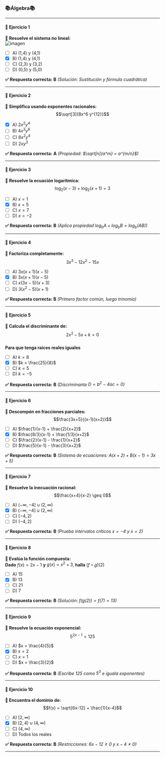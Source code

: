 ### 📚Álgebra📚

---

#### **🔢 Ejercicio 1**  
**📝 Resuelve el sistema no lineal:**  
![imagen](https://github.com/user-attachments/assets/b92754a4-857c-442f-abf7-ebe347bc863e)


- [ ] A) (1,4) y (4,1)  
- [x] B) (1,4) y (4,1)  
- [ ] C) (2,3) y (3,2)  
- [ ] D) (0,5) y (5,0)  

**✅ Respuesta correcta:** **B** *(Solución: Sustitución y fórmula cuadrática)*  

---

#### **🔢 Ejercicio 2**  
**📝 Simplifica usando exponentes racionales:**  
$$\sqrt[3]{8x^6 y^{12}}$$  

- [x] A) $2x^2 y^4$  
- [ ] B) $4x^3 y^6$  
- [ ] C) $8x^2 y^4$  
- [ ] D) $2xy^3$  

**✅ Respuesta correcta:** **A** *(Propiedad: $\sqrt[n]{a^m} = a^{m/n}$)*  

---

#### **🔢 Ejercicio 3**  
**📝 Resuelve la ecuación logarítmica:**  
$$\log_2(x-3) + \log_2(x+1) = 3$$  

- [ ] A) $x = 1$  
- [x] B) $x = 5$  
- [ ] C) $x = 7$  
- [ ] D) $x = -2$  

**✅ Respuesta correcta:** **B** *(Aplica propiedad $\log_b A + \log_b B = \log_b(AB)$)*  

---

#### **🔢 Ejercicio 4**  
**📝 Factoriza completamente:**  
$$3x^3 - 12x^2 - 15x$$  

- [ ] A) $3x(x+1)(x-5)$  
- [x] B) $3x(x+1)(x-5)$  
- [ ] C) $x(3x-5)(x+3)$  
- [ ] D) $3(x^2-5)(x+1)$  

**✅ Respuesta correcta:** **B** *(Primero factor común, luego trinomio)*  

---

#### **🔢 Ejercicio 5**  
**📝 Calcula el discriminante de:**  
$$2x^2 - 5x + k = 0$$  
**Para que tenga raíces reales iguales**  

- [ ] A) $k = 8$  
- [x] B) $k = \frac{25}{8}$  
- [ ] C) $k = 5$  
- [ ] D) $k = -5$  

**✅ Respuesta correcta:** **B** *(Discriminante $D = b^2 - 4ac = 0$)*  

---

#### **🔢 Ejercicio 6**  
**📝 Descompón en fracciones parciales:**  
$$\frac{3x+5}{(x-1)(x+2)}$$  

- [ ] A) $\frac{1}{x-1} + \frac{2}{x+2}$  
- [x] B) $\frac{8/3}{x-1} + \frac{1/3}{x+2}$  
- [ ] C) $\frac{2}{x-1} - \frac{1}{x+2}$  
- [ ] D) $\frac{5}{x-1} - \frac{3}{x+2}$  

**✅ Respuesta correcta:** **B** *(Sistema de ecuaciones: $A(x+2) + B(x-1) = 3x+5$)*  

---

#### **🔢 Ejercicio 7**  
**📝 Resuelve la inecuación racional:**  
$$\frac{x+4}{x-2} \geq 0$$  

- [ ] A) $(-\infty, -4] \cup (2, \infty)$  
- [x] B) $(-\infty, -4] \cup (2, \infty)$  
- [ ] C) $[-4, 2)$  
- [ ] D) $(-4, 2]$  

**✅ Respuesta correcta:** **B** *(Prueba intervalos críticos $x=-4$ y $x=2$)*  

---

#### **🔢 Ejercicio 8**  
**📝 Evalúa la función compuesta:**  
**Dado** $f(x) = 2x-1$ **y** $g(x) = x^2+3$, **halla** $(f \circ g)(2)$  

- [ ] A) 15  
- [x] B) 13  
- [ ] C) 21  
- [ ] D) 7  

**✅ Respuesta correcta:** **B** *(Solución: $f(g(2)) = f(7) = 13$)*  

---

#### **🔢 Ejercicio 9**  
**📝 Resuelve la ecuación exponencial:**  
$$5^{2x-1} = 125$$  

- [ ] A) $x = \frac{4}{5}$  
- [x] B) $x = 2$  
- [ ] C) $x = 1$  
- [ ] D) $x = \frac{3}{2}$  

**✅ Respuesta correcta:** **B** *(Escribe 125 como $5^3$ e iguala exponentes)*  

---

#### **🔢 Ejercicio 10**  
**📝 Encuentra el dominio de:**  
$$f(x) = \sqrt{6x-12} + \frac{1}{x-4}$$  

- [ ] A) $[2, \infty)$  
- [x] B) $[2, 4) \cup (4, \infty)$  
- [ ] C) $(4, \infty)$  
- [ ] D) Todos los reales  

**✅ Respuesta correcta:** **B** *(Restricciones: $6x-12 \geq 0$ y $x-4 \neq 0$)*  

---
